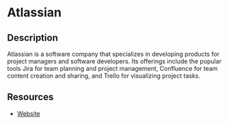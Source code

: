 # Atlassian

## Description

Atlassian is a software company that specializes in developing products for project managers and software developers. Its offerings include the popular tools Jira for team planning and project management, Confluence for team content creation and sharing, and Trello for visualizing project tasks.

## Resources

- [Website](atlassian.com)

